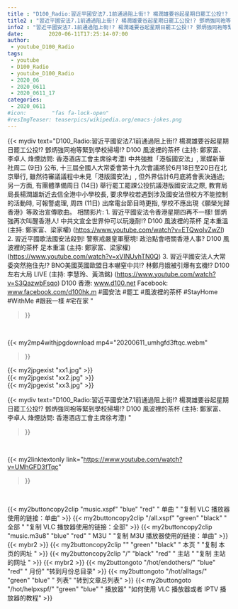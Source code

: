```yaml
---
title : "D100_Radio:習近平國安法7.1前通過阻上街!? 楊潤雄要谷起星期日罷工公投!? 鄧炳強同袍等緊到學校掃場!? D100 風波裡的茶杯 (主持: 鄭家富、李卓人  烽煙訪問: 香港酒店工會主席徐考澧) "
title2 : "習近平國安法7.1前通過阻上街!? 楊潤雄要谷起星期日罷工公投!? 鄧炳強同袍等緊到學校掃場!? D100 風波裡的茶杯 (主持: 鄭家富、李卓人  烽煙訪問: 香港酒店工會主席徐考澧) "
info2 : "習近平國安法7.1前通過阻上街!? 楊潤雄要谷起星期日罷工公投!? 鄧炳強同袍等緊到學校掃場!? D100 風波裡的茶杯 (主持: 鄭家富、李卓人  烽煙訪問: 香港酒店工會主席徐考澧)   中共強推「港版國安法」, 黨媒新華社周二 (9日) 公布, 十三屆全國人大常委會第十九次會議將於6月18日至20日在北京舉行, 雖然待審議議程中未見「港版國安法」, 但外界估計6月底將會表決通過; 另一方面, 有團體準備周日 (14日) 舉行罷工罷課公投抗議港版國安法之際, 教育局局長楊潤雄新近去信全港中小學校長, 要求學校若遇到涉及國安法但校方不能控制的活動時, 可報警處理, 周四 (11日) 出席電台節目時更指, 學校不應出現《願榮光歸香港》等政治宣傳歌曲。  相關影片: 1. 習近平國安法令香港星期四再不一樣! 鄧炳強再次叫醒香港人! 中共文宣全世界仲可以玩幾耐!?  D100 風波裡的茶杯 足本重溫 (主持: 鄭家富、梁家權) (https://www.youtube.com/watch?v=ETQwoIvZwZI) 2. 習近平國歌法國安法殺到! 警察戒嚴皇軍壓境! 政治點會唔關香港人事?  D100 風波裡的茶杯 足本重溫 (主持: 鄭家富、梁家權) (https://www.youtube.com/watch?v=xVINUyhTN0Q) 3. 習近平國安法人大常委突然拖住先!? BNO美國英國歐盟日本嚇窒中共!? 林鄭月娥被引爆有玄機!?  D100 左右大局 LIVE (主持: 李慧玲、黃浩銘) (https://www.youtube.com/watch?v=S3QazwbFsqo)  D100 香港: www.d100.net Facebook: www.facebook.com/d100hk.m  #國安法 #罷工 #風波裡的茶杯 #StayHome #WithMe #跟我一樣 #宅在家 "
date:        2020-06-11T17:25:14-07:00
author:
 - youtube_D100_Radio
tags:
 - youtube
 - D100_Radio
 - youtube_D100_Radio
 - 2020_06
 - 2020_0611
 - 2020_0611_17
categories:
 - 2020_0611
#icon:        "fas fa-lock-open"
#resImgTeaser: teaserpics/wikipedia.org/emacs-jokes.png
---
```


{{< mydiv text="D100_Radio:習近平國安法7.1前通過阻上街!? 楊潤雄要谷起星期日罷工公投!? 鄧炳強同袍等緊到學校掃場!? D100 風波裡的茶杯 (主持: 鄭家富、李卓人  烽煙訪問: 香港酒店工會主席徐考澧)   中共強推「港版國安法」, 黨媒新華社周二 (9日) 公布, 十三屆全國人大常委會第十九次會議將於6月18日至20日在北京舉行, 雖然待審議議程中未見「港版國安法」, 但外界估計6月底將會表決通過; 另一方面, 有團體準備周日 (14日) 舉行罷工罷課公投抗議港版國安法之際, 教育局局長楊潤雄新近去信全港中小學校長, 要求學校若遇到涉及國安法但校方不能控制的活動時, 可報警處理, 周四 (11日) 出席電台節目時更指, 學校不應出現《願榮光歸香港》等政治宣傳歌曲。  相關影片: 1. 習近平國安法令香港星期四再不一樣! 鄧炳強再次叫醒香港人! 中共文宣全世界仲可以玩幾耐!?  D100 風波裡的茶杯 足本重溫 (主持: 鄭家富、梁家權) (https://www.youtube.com/watch?v=ETQwoIvZwZI) 2. 習近平國歌法國安法殺到! 警察戒嚴皇軍壓境! 政治點會唔關香港人事?  D100 風波裡的茶杯 足本重溫 (主持: 鄭家富、梁家權) (https://www.youtube.com/watch?v=xVINUyhTN0Q) 3. 習近平國安法人大常委突然拖住先!? BNO美國英國歐盟日本嚇窒中共!? 林鄭月娥被引爆有玄機!?  D100 左右大局 LIVE (主持: 李慧玲、黃浩銘) (https://www.youtube.com/watch?v=S3QazwbFsqo)  D100 香港: www.d100.net Facebook: www.facebook.com/d100hk.m  #國安法 #罷工 #風波裡的茶杯 #StayHome #WithMe #跟我一樣 #宅在家 "
>}}
<br>


{{< my2mp4withjpgdownload mp4="20200611_umhgfd3ftqc.webm"
>}}

{{< my2jpgexist "xx1.jpg" >}}<br>
{{< my2jpgexist "xx2.jpg" >}}<br>
{{< my2jpgexist "xx3.jpg" >}}<br>



{{< mydiv text="D100_Radio:習近平國安法7.1前通過阻上街!? 楊潤雄要谷起星期日罷工公投!? 鄧炳強同袍等緊到學校掃場!? D100 風波裡的茶杯 (主持: 鄭家富、李卓人  烽煙訪問: 香港酒店工會主席徐考澧) "
>}}
<br>

{{< my2linktextonly link="https://www.youtube.com/watch?v=UMhGFD3fTqc"
>}}


<br>

{{< my2buttoncopy2clip "music.xspf"        "blue"   "red"    " 单曲 "  "复制 VLC 播放器使用的链接：单曲" >}} {{< my2buttoncopy2clip "/all.xspf"         "green"  "black"  " 全部 "  "复制 VLC 播放器使用的链接：全部" >}} {{< my2buttoncopy2clip "music.m3u8"        "blue"   "red"    " M3U  "    "复制 M3U 播放器使用的链接：单曲" >}} {{< mybr2 >}} {{< my2buttoncopy2clip ""                  "green"  "black"  " 本页 "    "复制 本页的网址 " >}} {{< my2buttoncopy2clip "/"                 "black"  "red"    " 主站 "    "复制 主站的网址 " >}} {{< mybr2 >}} {{< my2buttongoto      "/hot/endothers/"   "blue"   "red"    " 月份"   "转到月份总目录" >}} {{< my2buttongoto      "/hot/alltags/"     "green"  "blue"   " 列表"   "转到文章总列表" >}} {{< my2buttongoto      "/hot/helpxspf/"    "green"  "blue"   " 播放器" "如何使用 VLC 播放器或者 IPTV 播放器的教程" >}} 
